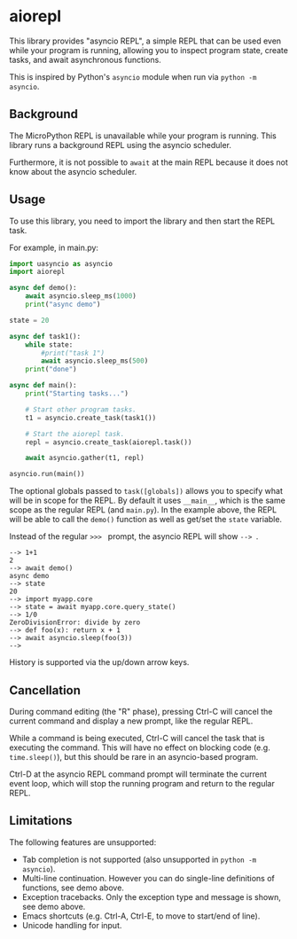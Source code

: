 # aiorepl

This library provides "asyncio REPL", a simple REPL that can be used even
while your program is running, allowing you to inspect program state, create
tasks, and await asynchronous functions.

This is inspired by Python's `asyncio` module when run via `python -m asyncio`.

## Background

The MicroPython REPL is unavailable while your program is running. This
library runs a background REPL using the asyncio scheduler.

Furthermore, it is not possible to `await` at the main REPL because it does
not know about the asyncio scheduler.

## Usage

To use this library, you need to import the library and then start the REPL task.

For example, in main.py:

```py
import uasyncio as asyncio
import aiorepl

async def demo():
    await asyncio.sleep_ms(1000)
    print("async demo")

state = 20

async def task1():
    while state:
        #print("task 1")
        await asyncio.sleep_ms(500)
    print("done")

async def main():
    print("Starting tasks...")

    # Start other program tasks.
    t1 = asyncio.create_task(task1())

    # Start the aiorepl task.
    repl = asyncio.create_task(aiorepl.task())

    await asyncio.gather(t1, repl)

asyncio.run(main())
```

The optional globals passed to `task([globals])` allows you to specify what
will be in scope for the REPL. By default it uses `__main__`, which is the
same scope as the regular REPL (and `main.py`). In the example above, the
REPL will be able to call the `demo()` function as well as get/set the
`state` variable.

Instead of the regular `>>> ` prompt, the asyncio REPL will show `--> `.

```
--> 1+1
2
--> await demo()
async demo
--> state
20
--> import myapp.core
--> state = await myapp.core.query_state()
--> 1/0
ZeroDivisionError: divide by zero
--> def foo(x): return x + 1
--> await asyncio.sleep(foo(3))
--> 
```

History is supported via the up/down arrow keys.

## Cancellation

During command editing (the "R" phase), pressing Ctrl-C will cancel the current command and display a new prompt, like the regular REPL.

While a command is being executed, Ctrl-C will cancel the task that is executing the command. This will have no effect on blocking code (e.g. `time.sleep()`), but this should be rare in an asyncio-based program.

Ctrl-D at the asyncio REPL command prompt will terminate the current event loop, which will stop the running program and return to the regular REPL.

## Limitations

The following features are unsupported:

* Tab completion is not supported (also unsupported in `python -m asyncio`).
* Multi-line continuation. However you can do single-line definitions of functions, see demo above.
* Exception tracebacks. Only the exception type and message is shown, see demo above.
* Emacs shortcuts (e.g. Ctrl-A, Ctrl-E, to move to start/end of line).
* Unicode handling for input.

